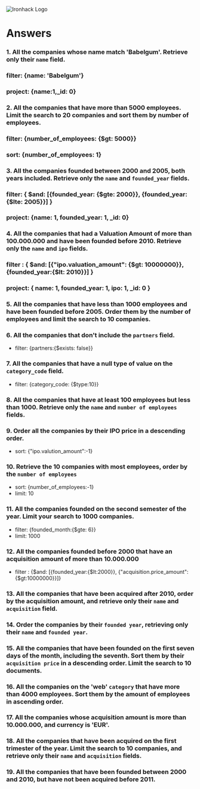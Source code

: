 ![Ironhack Logo](https://i.imgur.com/1QgrNNw.png)

# Answers

### 1. All the companies whose name match 'Babelgum'. Retrieve only their `name` field.

### filter: {name: 'Babelgum'}
### project: {name:1,_id: 0}

### 2. All the companies that have more than 5000 employees. Limit the search to 20 companies and sort them by **number of employees**.

### filter: {number_of_employees: {$gt: 5000}}
### sort: {number_of_employees: 1}

### 3. All the companies founded between 2000 and 2005, both years included. Retrieve only the `name` and `founded_year` fields.

### filter: { $and: [{founded_year: {$gte: 2000}}, {founded_year:{$lte: 2005}}] }
### project: {name: 1, founded_year: 1, _id: 0}

### 4. All the companies that had a Valuation Amount of more than 100.000.000 and have been founded before 2010. Retrieve only the `name` and `ipo` fields.

### filter : { $and: [{"ipo.valuation_amount": {$gt: 10000000}}, {founded_year:{$lt: 2010}}] }
### project: { name: 1, founded_year: 1, ipo: 1, _id: 0 }

### 5. All the companies that have less than 1000 employees and have been founded before 2005. Order them by the number of employees and limit the search to 10 companies.

<!-- Your Code Goes Here -->

### 6. All the companies that don't include the `partners` field.

- filter: {partners:{$exists: false}}

### 7. All the companies that have a null type of value on the `category_code` field.

- filter: {category_code: {$type:10}}

### 8. All the companies that have at least 100 employees but less than 1000. Retrieve only the `name` and `number of employees` fields.

<!-- Your Code Goes Here -->

### 9. Order all the companies by their IPO price in a descending order.

- sort: {"ipo.valution_amount":-1}

### 10. Retrieve the 10 companies with most employees, order by the `number of employees`

- sort: {number_of_employees:-1}
- limit: 10

### 11. All the companies founded on the second semester of the year. Limit your search to 1000 companies.

- filter: {founded_month:{$gte: 6}}
- limit: 1000

### 12. All the companies founded before 2000 that have an acquisition amount of more than 10.000.000

- filter : {$and: [{founded_year:{$lt:2000}}, {"acquisition.price_amount":{$gt:10000000}}]}

### 13. All the companies that have been acquired after 2010, order by the acquisition amount, and retrieve only their `name` and `acquisition` field.

<!-- Your Code Goes Here -->

### 14. Order the companies by their `founded year`, retrieving only their `name` and `founded year`.

<!-- Your Code Goes Here -->

### 15. All the companies that have been founded on the first seven days of the month, including the seventh. Sort them by their `acquisition price` in a descending order. Limit the search to 10 documents.

<!-- Your Code Goes Here -->

### 16. All the companies on the 'web' `category` that have more than 4000 employees. Sort them by the amount of employees in ascending order.

<!-- Your Code Goes Here -->

### 17. All the companies whose acquisition amount is more than 10.000.000, and currency is 'EUR'.

<!-- Your Code Goes Here -->

### 18. All the companies that have been acquired on the first trimester of the year. Limit the search to 10 companies, and retrieve only their `name` and `acquisition` fields.

<!-- Your Code Goes Here -->

### 19. All the companies that have been founded between 2000 and 2010, but have not been acquired before 2011.

<!-- Your Code Goes Here -->
